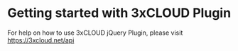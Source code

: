 Getting started with 3xCLOUD Plugin
====================================

For help on how to use 3xCLOUD jQuery Plugin, please visit https://3xcloud.net/api
